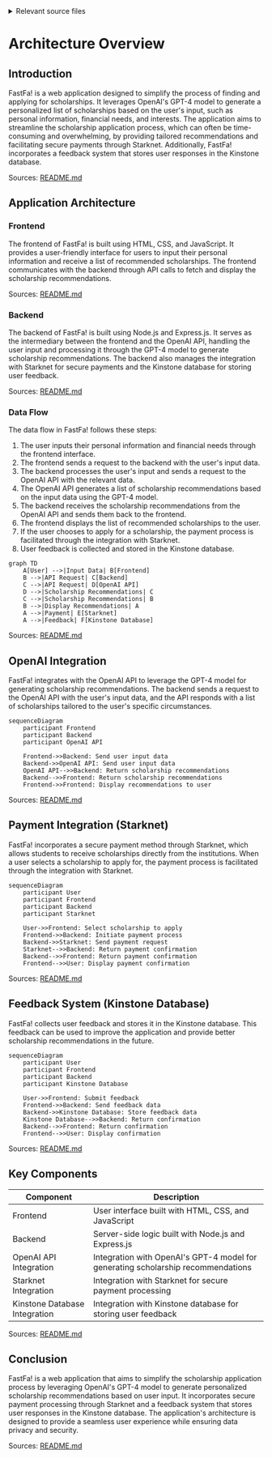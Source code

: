 <details>
<summary>Relevant source files</summary>

The following file was used as context for generating this wiki page:

- [README.md](https://github.com/agattani123/Fast-Fa/blob/master/README.md)

</details>

# Architecture Overview

## Introduction

FastFa! is a web application designed to simplify the process of finding and applying for scholarships. It leverages OpenAI's GPT-4 model to generate a personalized list of scholarships based on the user's input, such as personal information, financial needs, and interests. The application aims to streamline the scholarship application process, which can often be time-consuming and overwhelming, by providing tailored recommendations and facilitating secure payments through Starknet. Additionally, FastFa! incorporates a feedback system that stores user responses in the Kinstone database.

Sources: [README.md](https://github.com/agattani123/Fast-Fa/blob/master/README.md)

## Application Architecture

### Frontend

The frontend of FastFa! is built using HTML, CSS, and JavaScript. It provides a user-friendly interface for users to input their personal information and receive a list of recommended scholarships. The frontend communicates with the backend through API calls to fetch and display the scholarship recommendations.

Sources: [README.md](https://github.com/agattani123/Fast-Fa/blob/master/README.md)

### Backend

The backend of FastFa! is built using Node.js and Express.js. It serves as the intermediary between the frontend and the OpenAI API, handling the user input and processing it through the GPT-4 model to generate scholarship recommendations. The backend also manages the integration with Starknet for secure payments and the Kinstone database for storing user feedback.

Sources: [README.md](https://github.com/agattani123/Fast-Fa/blob/master/README.md)

### Data Flow

The data flow in FastFa! follows these steps:

1. The user inputs their personal information and financial needs through the frontend interface.
2. The frontend sends a request to the backend with the user's input data.
3. The backend processes the user's input and sends a request to the OpenAI API with the relevant data.
4. The OpenAI API generates a list of scholarship recommendations based on the input data using the GPT-4 model.
5. The backend receives the scholarship recommendations from the OpenAI API and sends them back to the frontend.
6. The frontend displays the list of recommended scholarships to the user.
7. If the user chooses to apply for a scholarship, the payment process is facilitated through the integration with Starknet.
8. User feedback is collected and stored in the Kinstone database.

```mermaid
graph TD
    A[User] -->|Input Data| B[Frontend]
    B -->|API Request| C[Backend]
    C -->|API Request| D[OpenAI API]
    D -->|Scholarship Recommendations| C
    C -->|Scholarship Recommendations| B
    B -->|Display Recommendations| A
    A -->|Payment| E[Starknet]
    A -->|Feedback| F[Kinstone Database]
```

Sources: [README.md](https://github.com/agattani123/Fast-Fa/blob/master/README.md)

## OpenAI Integration

FastFa! integrates with the OpenAI API to leverage the GPT-4 model for generating scholarship recommendations. The backend sends a request to the OpenAI API with the user's input data, and the API responds with a list of scholarships tailored to the user's specific circumstances.

```mermaid
sequenceDiagram
    participant Frontend
    participant Backend
    participant OpenAI API

    Frontend->>Backend: Send user input data
    Backend->>OpenAI API: Send user input data
    OpenAI API-->>Backend: Return scholarship recommendations
    Backend-->>Frontend: Return scholarship recommendations
    Frontend->>Frontend: Display recommendations to user
```

Sources: [README.md](https://github.com/agattani123/Fast-Fa/blob/master/README.md)

## Payment Integration (Starknet)

FastFa! incorporates a secure payment method through Starknet, which allows students to receive scholarships directly from the institutions. When a user selects a scholarship to apply for, the payment process is facilitated through the integration with Starknet.

```mermaid
sequenceDiagram
    participant User
    participant Frontend
    participant Backend
    participant Starknet

    User->>Frontend: Select scholarship to apply
    Frontend->>Backend: Initiate payment process
    Backend->>Starknet: Send payment request
    Starknet-->>Backend: Return payment confirmation
    Backend-->>Frontend: Return payment confirmation
    Frontend-->>User: Display payment confirmation
```

Sources: [README.md](https://github.com/agattani123/Fast-Fa/blob/master/README.md)

## Feedback System (Kinstone Database)

FastFa! collects user feedback and stores it in the Kinstone database. This feedback can be used to improve the application and provide better scholarship recommendations in the future.

```mermaid
sequenceDiagram
    participant User
    participant Frontend
    participant Backend
    participant Kinstone Database

    User->>Frontend: Submit feedback
    Frontend->>Backend: Send feedback data
    Backend->>Kinstone Database: Store feedback data
    Kinstone Database-->>Backend: Return confirmation
    Backend-->>Frontend: Return confirmation
    Frontend-->>User: Display confirmation
```

Sources: [README.md](https://github.com/agattani123/Fast-Fa/blob/master/README.md)

## Key Components

| Component | Description |
| --- | --- |
| Frontend | User interface built with HTML, CSS, and JavaScript |
| Backend | Server-side logic built with Node.js and Express.js |
| OpenAI API Integration | Integration with OpenAI's GPT-4 model for generating scholarship recommendations |
| Starknet Integration | Integration with Starknet for secure payment processing |
| Kinstone Database Integration | Integration with Kinstone database for storing user feedback |

Sources: [README.md](https://github.com/agattani123/Fast-Fa/blob/master/README.md)

## Conclusion

FastFa! is a web application that aims to simplify the scholarship application process by leveraging OpenAI's GPT-4 model to generate personalized scholarship recommendations based on user input. It incorporates secure payment processing through Starknet and a feedback system that stores user responses in the Kinstone database. The application's architecture is designed to provide a seamless user experience while ensuring data privacy and security.

Sources: [README.md](https://github.com/agattani123/Fast-Fa/blob/master/README.md)
